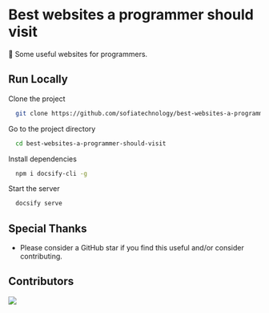 # Best websites a programmer should visit

🔗 Some useful websites for programmers.

## Run Locally

Clone the project

```bash
  git clone https://github.com/sofiatechnology/best-websites-a-programmer-should-visit
```

Go to the project directory

```bash
  cd best-websites-a-programmer-should-visit
```

Install dependencies

```bash
  npm i docsify-cli -g
```

Start the server

```bash
  docsify serve
```

## Special Thanks

- Please consider a GitHub star if you find this useful and/or consider contributing.

## Contributors

<a href="https://github.com/sofiatechnology/best-websites-a-programmer-should-visit/graphs/contributors">
  <img src="https://contrib.rocks/image?repo=sofiatechnology/best-websites-a-programmer-should-visit" />
</a>
